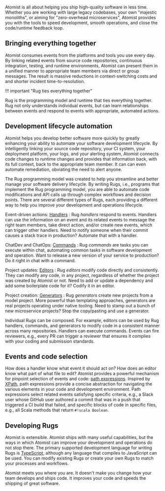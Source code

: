 Atomist is all about helping you ship high-quality software in less
time.  Whether you are working with large legacy codebases, your own
"majestic monoliths", or aiming for "zero-overhead microservices",
Atomist provides you with the tools to speed development, smooth
operations, and close the code/runtime feedback loop.

## Bringing everything together

Atomist consumes events from the platforms and tools you use every day.
By linking related events from source code repositories, continuous
integration, testing, and runtime environments, Atomist can present
them in a unified manner to appropriate team members via direct or
group messages.  The result is massive reductions in context-switching
costs and and shorter incident time-to-resolution.

<!-- *That rug really tied the room together, did it not?* -->

!!! important "Rug ties everything together"

Rug is the programming model and runtime that ties everything
together.  Rug not only understands individual events, but can learn
relationships between events and respond to events with appropriate,
automated actions.

## Development lifecycle automation

Atomist helps you develop better software more quickly by greatly
enhancing your ability to automate your software development
lifecycle.  By intelligently linking your source code repository, your
CI system, your deployment platform, your logs, and your alerting
system, Atomist connects code changes to runtime changes and provides
that information back, with its full context, back to the appropriate
team member.  It can can even automate remediation, obviating the need
to alert anyone.

The Rug programming model was created to help you streamline and
better manage your software delivery lifecycle.  By writing Rugs,
i.e., programs that implement the Rug programming model, you are able
to automate code modifications and API calls up through complex
workflows and decision points.  There are several different types of
Rugs, each providing a different way to help you improve your
development and operations lifecycle.

Event-driven actions: <span class="rugs">[Handlers][handlers]</span>
:   Rug <span class="mid-text">*handlers*</span> respond to events.
    Handlers can use the information on an event and its related
    events to message the right team members, take direct action,
    and/or create new events, which can trigger other handlers.  Need
    to notify someone when their commit causes a stack trace in
    production?  Automate that with a handler.

ChatDev and ChatOps: <span class="rugs">[Commands][commands]</span>
:   Rug <span class="mid-text">*commands*</span> are tasks you can
    execute within chat, automating common tasks in software
    development and operation.  Want to release a new version of your
    service to production?  Do it right in chat with a command.

Project updates: <span class="rugs">[Editors][editors]</span>
:   Rug <span class="mid-text">*editors*</span> modify code directly and
    consistently.  They can modify any code, in any project,
    regardless of whether the project was created by Atomist or not.
    Need to add or update a dependency and add some boilerplate code
    for it?  Codify it in an editor.

Project creation: <span class="rugs">[Generators][generators]</span>
:   Rug <span class="mid-text">*generators*</span> create new projects
    from a model project.  More powerful than templating approaches,
    generators are real projects operating under native tooling.  Need
    to stamp out a bunch of new microservice projects?  Stop the
    copy/pasting and use a generator.

<!--
Project compliance: <span class="rugs">[Reviewers][reviewers]</span>
:   Rug <span class="mid-text">*reviewers*</span> ensure a project
    conforms with your standards.  Because Rug understands your code,
    reviewers can check for conformance to coding standards,
    documentation, testing, etc.  Think of a reviewer as an editor,
    without the editing.  Want to check if every Java try/catch block
    falls through to a `#!java catch Throwable`?  Write a reviewer for
    that.
-->

[handlers]: /user-guide/rug/handlers.md
[commands]: /user-guide/rug/commands.md
[editors]: /user-guide/rug/editors.md
[generators]: /user-guide/rug/generators.md
<!-- [reviewers]: /user-guide/rug/reviewers.md -->

Individual Rugs can be composed.  For example, editors can be used by
Rug handlers, commands, and generators to modify code in a consistent
manner across many repositories.  Handlers can execute commands.
Events can fire reviewers, e.g., every PR can trigger a reviewer that
ensures it complies with your coding and submission standards.

## Events and code selection

How does a handler know what event it should act on?  How does an
editor know what part of what file to edit?  Atomist provides a
powerful mechanism for pinpoint selection of events and
code: [path expressions][path].  Inspired by [XPath][xpath], path
expressions provide a concise abstraction for navigating the various
elements in your code and development environment.  Path expressions
select related events satisfying specific criteria, e.g., a Slack user
whose GitHub user authored a commit that was in a push that triggered
a CI build that failed, and specific blocks of code in specific files,
e.g., all Scala methods that return `#!scala Boolean`.

[xpath]: https://en.wikipedia.org/wiki/XPath
[path]: /user-guide/rug/path-expressions.md

## Developing Rugs

Atomist is extensible.  Atomist ships with many useful capabilities,
but the ways in which Atomist can improve your development and
operations do not stop there.  The primary supported development
language for writing Rugs is [TypeScript][ts], although any language
that compiles to JavaScript can be used.  You can modify existing Rugs
or create your own Rugs to match your processes and workflows.

Atomist meets you where you are.  It doesn't make you change how your
team develops and ships code.  It improves your code and speeds the
shipping of great software.

[ts]: https://www.typescriptlang.org/
